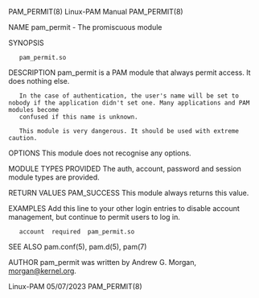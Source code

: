 PAM_PERMIT(8)							       Linux-PAM Manual								 PAM_PERMIT(8)

NAME
       pam_permit - The promiscuous module

SYNOPSIS

       pam_permit.so

DESCRIPTION
       pam_permit is a PAM module that always permit access. It does nothing else.

       In the case of authentication, the user's name will be set to nobody if the application didn't set one. Many applications and PAM modules become
       confused if this name is unknown.

       This module is very dangerous. It should be used with extreme caution.

OPTIONS
       This module does not recognise any options.

MODULE TYPES PROVIDED
       The auth, account, password and session module types are provided.

RETURN VALUES
       PAM_SUCCESS
	   This module always returns this value.

EXAMPLES
       Add this line to your other login entries to disable account management, but continue to permit users to log in.

	   account  required  pam_permit.so

SEE ALSO
       pam.conf(5), pam.d(5), pam(7)

AUTHOR
       pam_permit was written by Andrew G. Morgan, <morgan@kernel.org>.

Linux-PAM								  05/07/2023								 PAM_PERMIT(8)
